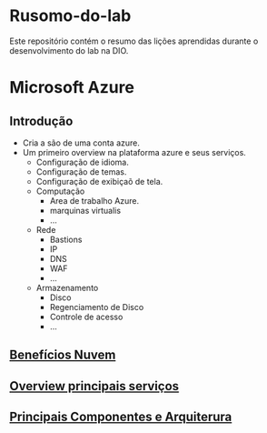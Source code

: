 # Rusomo-do-lab
Este repositório contém o resumo das lições aprendidas durante o desenvolvimento do lab na DIO.
#  Microsoft Azure 
## Introdução 
* Cria a são de uma conta azure.
* Um primeiro overview na plataforma azure e seus serviços.
  - Configuração de idioma.
  - Configuração de temas.
  - Configuração de exibiçaõ de tela.
  - Computação
     - Area de trabalho Azure.
     - marquinas virtualis
     - ...
  - Rede
     - Bastions
     - IP
     - DNS
     - WAF
     - ...
  - Armazenamento
     - Disco
     - Regenciamento de Disco
     - Controle de acesso
     - ...  
## [Benefícios Nuvem](https://github.com/israelGitV1/Rusomo-do-lab/blob/main/Resumo-Beneficios.md)
## [Overview principais serviços](https://github.com/israelGitV1/Rusomo-do-lab/blob/main/Resumo-TipoDeServiços.md)
## [Principais Componentes e Arquiterura](https://github.com/israelGitV1/Rusomo-do-lab/blob/main/Resumo-PrincipaisComponentesEArquitetura.md)
